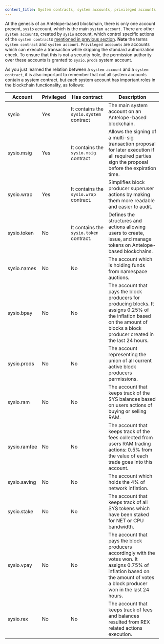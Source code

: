 ```yaml
---
content_title: System contracts, system accounts, privileged accounts
---
```


At the genesis of an Antelope-based blockchain, there is only one account present, `sysio` account, which is the main `system account`. There are other `system account`s, created by `sysio` account, which control specific actions of the `system contract`s [mentioned in previous section](/index.md#system-contracts-defined-in-eos-system-contracts). __Note__ the terms `system contract` and `system account`. `Privileged accounts` are accounts which can execute a transaction while skipping the standard authorization check. To ensure that this is not a security hole, the permission authority over these accounts is granted to `sysio.prods` system account.

As you just learned the relation between a `system account` and a `system contract`, it is also important to remember that not all system accounts contain a system contract, but each system account has important roles in the blockchain functionality, as follows:

|Account|Privileged|Has contract|Description|
|---|---|---|---|
|sysio|Yes|It contains the `sysio.system` contract|The main system account on an Antelope-based blockchain.|
|sysio.msig|Yes|It contains the `sysio.msig` contract|Allows the signing of a multi-sig transaction proposal for later execution if all required parties sign the proposal before the expiration time.|
|sysio.wrap|Yes|It contains the `sysio.wrap` contract.|Simplifies block producer superuser actions by making them more readable and easier to audit.|
|sysio.token|No|It contains the `sysio.token` contract.|Defines the structures and actions allowing users to create, issue, and manage tokens on Antelope-based blockchains.|
|sysio.names|No|No|The account which is holding funds from namespace auctions.|
|sysio.bpay|No|No|The account that pays the block producers for producing blocks. It assigns 0.25% of the inflation based on the amount of blocks a block producer created in the last 24 hours.|
|sysio.prods|No|No|The account representing the union of all current active block producers permissions.|
|sysio.ram|No|No|The account that keeps track of the SYS balances based on users actions of buying or selling RAM.|
|sysio.ramfee|No|No|The account that keeps track of the fees collected from users RAM trading actions: 0.5% from the value of each trade goes into this account.|
|sysio.saving|No|No|The account which holds the 4% of network inflation.|
|sysio.stake|No|No|The account that keeps track of all SYS tokens which have been staked for NET or CPU bandwidth.|
|sysio.vpay|No|No|The account that pays the block producers accordingly with the votes won. It assigns 0.75% of inflation based on the amount of votes a block producer won in the last 24 hours.|
|sysio.rex|No|No|The account that keeps track of fees and balances resulted from REX related actions execution.|
